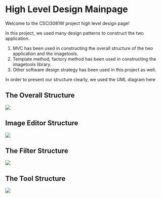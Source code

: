 High Level Design Mainpage
=============
Welcome to the CSCI3081W project high level design page!

In this project, we used many design patterns to construct the two application.
1. MVC has been used in constructing the overall structure of the two application and the imagetools.
2. Template method, factory method has been used in constructing the imagetools library.
3. Other software design strategy has been used in this project as well.


In order to present our structure clearly, we used the UML diagram here

The Overall Structure
----------------
![](pics/Overall.png)

Image Editor Structure
----------------
![](pics/UML.png)


The Filter Structure
----------------
![](pics/filteruml.png)

The Tool Structure
----------------
![](pics/Tool.png)
